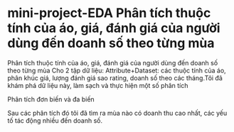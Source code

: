 # mini-project-EDA Phân tích thuộc tính của áo, giá, đánh giá của người dùng đến doanh số theo từng mùa
Phân tích thuộc tính của áo, giá, đánh giá của người dùng đến doanh số theo từng mùa
Cho 2 tập dữ liệu: Attribute+Dataset: các thuộc tính của áo, phân khúc giá, lượng đánh giá sao rating, doanh số theo các tháng.Tôi đã khám phá dữ liệu này, làm sạch và thực hiện một số phân tích

Phân tích đơn biến và đa biến

Sau các phân tích đó tôi đã tìm ra mùa nào có doanh thu cao nhất, các yếu tố tác động nhiều đến doanh số.
